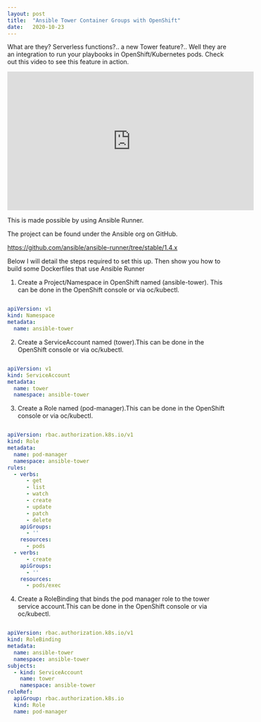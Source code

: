 ```yaml
---
layout: post
title:  "Ansible Tower Container Groups with OpenShift"
date:   2020-10-23 
---
```


What are they? Serverless functions?.. a new Tower feature?.. Well they are an integration to run your playbooks
 in OpenShift/Kubernetes pods. Check out this video to see this feature in action.



<iframe width="560" height="315" src="https://www.youtube.com/embed/fBNTYOovtkI" frameborder="0" allow="accelerometer; autoplay; clipboard-write; encrypted-media; gyroscope; picture-in-picture" allowfullscreen></iframe>



This is made possible by using Ansible Runner.

The project can be found under the Ansible org on GitHub.

https://github.com/ansible/ansible-runner/tree/stable/1.4.x

Below I will detail the steps required to set this up. Then show you how to build some Dockerfiles that use Ansible Runner



1. Create a Project/Namespace in OpenShift named (ansible-tower). This can be done in the OpenShift console or via oc/kubectl.

```yaml

apiVersion: v1
kind: Namespace
metadata: 
  name: ansible-tower

```

2. Create a ServiceAccount named (tower).This can be done in the OpenShift console or via oc/kubectl.

```yaml

apiVersion: v1
kind: ServiceAccount
metadata:
  name: tower
  namespace: ansible-tower

```

3. Create a Role named (pod-manager).This can be done in the OpenShift console or via oc/kubectl.

```yaml

apiVersion: rbac.authorization.k8s.io/v1
kind: Role
metadata:
  name: pod-manager
  namespace: ansible-tower
rules:
  - verbs:
      - get
      - list
      - watch
      - create
      - update
      - patch
      - delete
    apiGroups:
      - ''
    resources:
      - pods
  - verbs:
      - create
    apiGroups:
      - ''
    resources:
      - pods/exec

```

4. Create a RoleBinding that binds the pod manager role to the tower service account.This can be done in the OpenShift console or via oc/kubectl.

```yaml

apiVersion: rbac.authorization.k8s.io/v1
kind: RoleBinding
metadata:
  name: ansible-tower
  namespace: ansible-tower
subjects:
  - kind: ServiceAccount
    name: tower
    namespace: ansible-tower
roleRef:
  apiGroup: rbac.authorization.k8s.io
  kind: Role
  name: pod-manager

```




<script src="https://utteranc.es/client.js"
        repo="colin-mccarthy/thenetwork.engineer.blog_9.github.io"
        issue-term="pathname"
        theme="github-light"
        crossorigin="anonymous"
        async>
</script>

